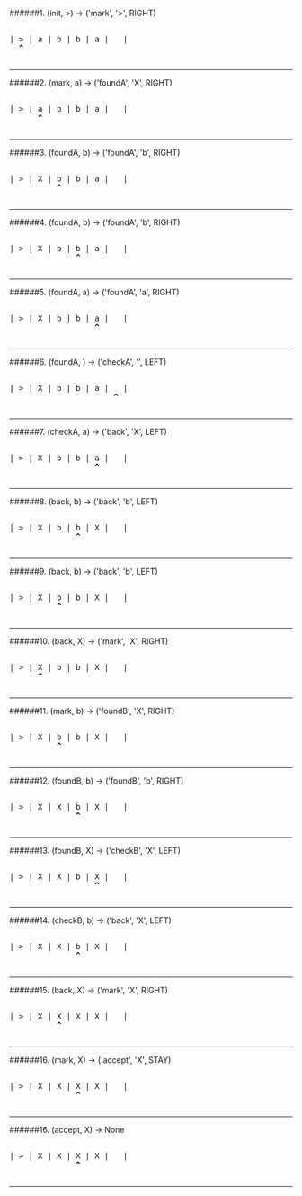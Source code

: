######1. (init, >) &rarr; ('mark', '>', RIGHT)

<pre>

| > | a | b | b | a |   |
  <b>^</b>

</pre>
---
######2. (mark, a) &rarr; ('foundA', 'X', RIGHT)

<pre>

| > | a | b | b | a |   |
      <b>^</b>

</pre>
---
######3. (foundA, b) &rarr; ('foundA', 'b', RIGHT)

<pre>

| > | X | b | b | a |   |
          <b>^</b>

</pre>
---
######4. (foundA, b) &rarr; ('foundA', 'b', RIGHT)

<pre>

| > | X | b | b | a |   |
              <b>^</b>

</pre>
---
######5. (foundA, a) &rarr; ('foundA', 'a', RIGHT)

<pre>

| > | X | b | b | a |   |
                  <b>^</b>

</pre>
---
######6. (foundA, ) &rarr; ('checkA', '', LEFT)

<pre>

| > | X | b | b | a |   |
                      <b>^</b>

</pre>
---
######7. (checkA, a) &rarr; ('back', 'X', LEFT)

<pre>

| > | X | b | b | a |   |
                  <b>^</b>

</pre>
---
######8. (back, b) &rarr; ('back', 'b', LEFT)

<pre>

| > | X | b | b | X |   |
              <b>^</b>

</pre>
---
######9. (back, b) &rarr; ('back', 'b', LEFT)

<pre>

| > | X | b | b | X |   |
          <b>^</b>

</pre>
---
######10. (back, X) &rarr; ('mark', 'X', RIGHT)

<pre>

| > | X | b | b | X |   |
      <b>^</b>

</pre>
---
######11. (mark, b) &rarr; ('foundB', 'X', RIGHT)

<pre>

| > | X | b | b | X |   |
          <b>^</b>

</pre>
---
######12. (foundB, b) &rarr; ('foundB', 'b', RIGHT)

<pre>

| > | X | X | b | X |   |
              <b>^</b>

</pre>
---
######13. (foundB, X) &rarr; ('checkB', 'X', LEFT)

<pre>

| > | X | X | b | X |   |
                  <b>^</b>

</pre>
---
######14. (checkB, b) &rarr; ('back', 'X', LEFT)

<pre>

| > | X | X | b | X |   |
              <b>^</b>

</pre>
---
######15. (back, X) &rarr; ('mark', 'X', RIGHT)

<pre>

| > | X | X | X | X |   |
          <b>^</b>

</pre>
---
######16. (mark, X) &rarr; ('accept', 'X', STAY)

<pre>

| > | X | X | X | X |   |
              <b>^</b>

</pre>
---
######16. (accept, X) &rarr; None

<pre>

| > | X | X | X | X |   |
              <b>^</b>

</pre>
---
